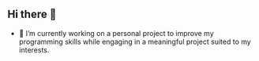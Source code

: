 ## Hi there 👋

- 🔭 I’m currently working on a personal project to improve my programming skills while engaging in a meaningful project suited to my interests.




